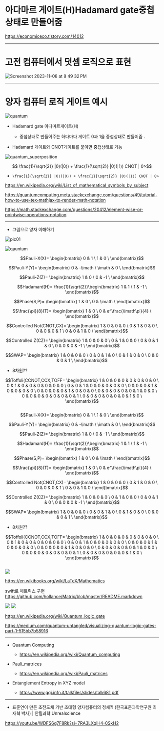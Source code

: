 # 아다마르 게이트(H)Hadamard gate중첩상태로 만들어줌

https://economiceco.tistory.com/14012

<hr>

# 고전 컴퓨터에서 덧셈 로직으로 표현

![Screenshot 2023-11-08 at 8 49 32 PM](https://github.com/YoungHaKim7/Cpp_Training/assets/67513038/64ed157a-b4bd-433c-8869-9a93d42fa70f)

<hr>

# 양자 컴퓨터 로직 게이트 예시 

![quantum](https://github.com/YoungHaKim7/Cpp_Training/assets/67513038/59d6a894-e21d-4b3a-8d3f-05d2deb9ff89)

- Hadamard gate 아다마르게이트(H) 
  - 중첩상태로 만들어주는 하다마다 게이트 0과 1을 중첩상태로 만들어줌 .

- Hadamard 게이트와 CNOT게이트를 붙이면 중첩상태로 가능 

![quantum_superposition](https://github.com/YoungHaKim7/Cpp_Training/assets/67513038/fe4b79e9-f2e6-4de6-9917-03feee66355a)

```math

\frac{1}{\sqrt{2}} |0⟩(|0⟩) + \frac{1}{\sqrt{2}} |0⟩(|1⟩) CNOT | 0>
```

- ``` \frac{1}{\sqrt{2}} |0⟩(|0⟩) + \frac{1}{\sqrt{2}} |0⟩(|1⟩) CNOT | 0> ```

https://en.wikipedia.org/wiki/List_of_mathematical_symbols_by_subject

https://quantumcomputing.meta.stackexchange.com/questions/49/tutorial-how-to-use-tex-mathjax-to-render-math-notation

https://math.stackexchange.com/questions/20412/element-wise-or-pointwise-operations-notation

<hr>

- 그림으로 양자 이해하기 

![pic01](https://github.com/YoungHaKim7/Cpp_Training/assets/67513038/1b30816a-838e-4785-8a43-eedc2e430516)


![qauntum](https://github.com/YoungHaKim7/Cpp_Training/assets/67513038/058f56ed-9203-4c68-8788-53d040c4687e)

```math
Pauli-X(X)=
 \begin{bmatrix}
  0 & 1 \
  1 & 0 \
 \end{bmatrix}
```
```math
Pauli-Y(Y)=
 \begin{bmatrix}
  0 & -\imath \
  \imath & 0 \
 \end{bmatrix}
```
```math
Pauli-Z(Z)=
 \begin{bmatrix}
  1 & 0 \
  0 & -1 \
 \end{bmatrix}
```
```math
Hadamard(H)=
 \frac{1}{\sqrt{2}}\begin{bmatrix}
  1 & 1 \
  1 & -1 \
 \end{bmatrix}
```
```math
Phase(S,P)=
 \begin{bmatrix}
  1 & 0 \
  0 & \imath \
 \end{bmatrix}
```
```math
\frac{\pi}{8}(T)=
 \begin{bmatrix}
  1 & 0 \
  0 & e^\frac{\imath\pi}{4} \
 \end{bmatrix}
```
```math
Controlled Not(CNOT,CX)=
 \begin{bmatrix}
  1 & 0 & 0 & 0 \
  0 & 1 & 0 & 0 \
  0 & 0 & 0 & 1 \
  0 & 0 & 1 & 0 \
 \end{bmatrix}
```

```math
Controlled Z(CZ)=
 \begin{bmatrix}
  1 & 0 & 0 & 0 \
  0 & 1 & 0 & 0 \
  0 & 0 & 1 & 0 \
  0 & 0 & 0 & -1 \
 \end{bmatrix}
```

```math
SWAP=
 \begin{bmatrix}
  1 & 0 & 0 & 0 \
  0 & 0 & 1 & 0 \
  0 & 1 & 0 & 0 \
  0 & 0 & 0 & 1 \
 \end{bmatrix}
```

- 8차원??
```math
Toffoli(CCNOT,CCX,TOFF=
 \begin{bmatrix}
  1 & 0 & 0 & 0 & 0 & 0 & 0 & 0 \
  0 & 1 & 0 & 0 & 0 & 0 & 0 & 0 \
  0 & 0 & 1 & 0 & 0 & 0 & 0 & 0 \
  0 & 0 & 0 & 1 & 0 & 0 & 0 & 0 \
  0 & 0 & 0 & 0 & 1 & 0 & 0 & 0 \
  0 & 0 & 0 & 0 & 0 & 1 & 0 & 0 \
  0 & 0 & 0 & 0 & 0 & 0 & 0 & 1 \
  0 & 0 & 0 & 0 & 0 & 0 & 1 & 0 \
 \end{bmatrix}
```

```
```

```math
Pauli-X(X)=
 \begin{bmatrix}
  0 & 1 \
  1 & 0 \
 \end{bmatrix}
```
```math
Pauli-Y(Y)=
 \begin{bmatrix}
  0 & -\imath \
  \imath & 0 \
 \end{bmatrix}
```
```math
Pauli-Z(Z)=
 \begin{bmatrix}
  1 & 0 \
  0 & -1 \
 \end{bmatrix}
```
```math
Hadamard(H)=
 \frac{1}{\sqrt{2}}\begin{bmatrix}
  1 & 1 \
  1 & -1 \
 \end{bmatrix}
```
```math
Phase(S,P)=
 \begin{bmatrix}
  1 & 0 \
  0 & \imath \
 \end{bmatrix}
```
```math
\frac{\pi}{8}(T)=
 \begin{bmatrix}
  1 & 0 \
  0 & e^\frac{\imath\pi}{4} \
 \end{bmatrix}
```
```math
Controlled Not(CNOT,CX)=
 \begin{bmatrix}
  1 & 0 & 0 & 0 \
  0 & 1 & 0 & 0 \
  0 & 0 & 0 & 1 \
  0 & 0 & 1 & 0 \
 \end{bmatrix}
```

```math
Controlled Z(CZ)=
 \begin{bmatrix}
  1 & 0 & 0 & 0 \
  0 & 1 & 0 & 0 \
  0 & 0 & 1 & 0 \
  0 & 0 & 0 & -1 \
 \end{bmatrix}
```

```math
SWAP=
 \begin{bmatrix}
  1 & 0 & 0 & 0 \
  0 & 0 & 1 & 0 \
  0 & 1 & 0 & 0 \
  0 & 0 & 0 & 1 \
 \end{bmatrix}
```

- 8차원??
```math
Toffoli(CCNOT,CCX,TOFF=
 \begin{bmatrix}
  1 & 0 & 0 & 0 & 0 & 0 & 0 & 0 \
  0 & 1 & 0 & 0 & 0 & 0 & 0 & 0 \
  0 & 0 & 1 & 0 & 0 & 0 & 0 & 0 \
  0 & 0 & 0 & 1 & 0 & 0 & 0 & 0 \
  0 & 0 & 0 & 0 & 1 & 0 & 0 & 0 \
  0 & 0 & 0 & 0 & 0 & 1 & 0 & 0 \
  0 & 0 & 0 & 0 & 0 & 0 & 0 & 1 \
  0 & 0 & 0 & 0 & 0 & 0 & 1 & 0 \
 \end{bmatrix}
```
```
```

<img src="https://upload.wikimedia.org/wikipedia/commons/thumb/e/e0/Quantum_Logic_Gates.png/440px-Quantum_Logic_Gates.png" />

https://en.wikibooks.org/wiki/LaTeX/Mathematics

swift로 매트릭스 구현 https://github.com/hollance/Matrix/blob/master/README.markdown


<img src="https://miro.medium.com/v2/resize:fit:720/format:webp/1*3coG-0hl3foXn3ZCU4KnBw.jpeg" />

<img src="https://miro.medium.com/v2/resize:fit:720/format:webp/1*2Hkbm7QIyBQfc8vKX7S9vw.jpeg" />

https://en.wikipedia.org/wiki/Quantum_logic_gate

https://medium.com/quantum-untangled/visualizing-quantum-logic-gates-part-1-515bb7b58916

<hr>


- Quantum Computing
  - https://en.wikipedia.org/wiki/Quantum_computing

- Pauli_matrices
  - https://en.wikipedia.org/wiki/Pauli_matrices

- Entanglement Entropy in XYZ model
  - https://www.ggi.infn.it/talkfiles/slides/talk681.pdf

<hr>

- 표준연이 만든 초전도체 기반 초대형 양자컴퓨터의 정체?! (한국표준과학연구원 최재혁 박사) | 안될과학 Unrealscience

https://youtu.be/WDFS6g7F8Rk?si=7RA3LXqiH4-0SkH2
